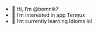 - 👋 Hi, I’m @bomnik7
- 👀 I’m interested in app Termux
- 🌱 I’m currently learning Idioms
lol
<!---
bomnik7/bomnik7 is a ✨ special ✨ repository because its `README.md` (this file) appears on your GitHub profile.
You can click the Preview link to take a look at your changes.
--->
